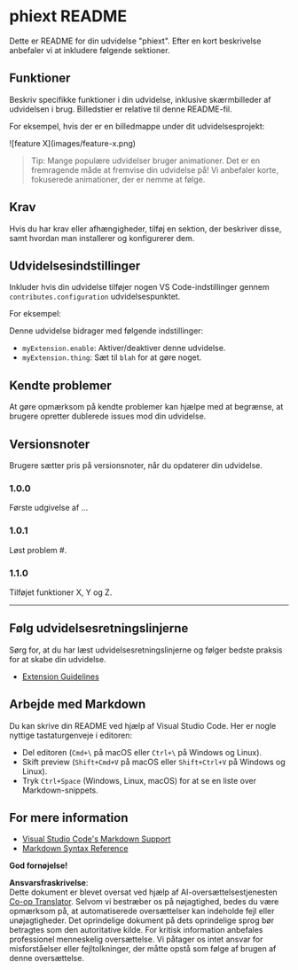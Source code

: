 <!--
CO_OP_TRANSLATOR_METADATA:
{
  "original_hash": "63e2d8f5b452d7842ae393f19ad812c5",
  "translation_date": "2025-07-16T17:30:35+00:00",
  "source_file": "code/09.UpdateSamples/Aug/vscode/phiext/README.md",
  "language_code": "da"
}
-->
# phiext README

Dette er README for din udvidelse "phiext". Efter en kort beskrivelse anbefaler vi at inkludere følgende sektioner.

## Funktioner

Beskriv specifikke funktioner i din udvidelse, inklusive skærmbilleder af udvidelsen i brug. Billedstier er relative til denne README-fil.

For eksempel, hvis der er en billedmappe under dit udvidelsesprojekt:

\!\[feature X\]\(images/feature-x.png\)

> Tip: Mange populære udvidelser bruger animationer. Det er en fremragende måde at fremvise din udvidelse på! Vi anbefaler korte, fokuserede animationer, der er nemme at følge.

## Krav

Hvis du har krav eller afhængigheder, tilføj en sektion, der beskriver disse, samt hvordan man installerer og konfigurerer dem.

## Udvidelsesindstillinger

Inkluder hvis din udvidelse tilføjer nogen VS Code-indstillinger gennem `contributes.configuration` udvidelsespunktet.

For eksempel:

Denne udvidelse bidrager med følgende indstillinger:

* `myExtension.enable`: Aktiver/deaktiver denne udvidelse.
* `myExtension.thing`: Sæt til `blah` for at gøre noget.

## Kendte problemer

At gøre opmærksom på kendte problemer kan hjælpe med at begrænse, at brugere opretter dublerede issues mod din udvidelse.

## Versionsnoter

Brugere sætter pris på versionsnoter, når du opdaterer din udvidelse.

### 1.0.0

Første udgivelse af ...

### 1.0.1

Løst problem #.

### 1.1.0

Tilføjet funktioner X, Y og Z.

---

## Følg udvidelsesretningslinjerne

Sørg for, at du har læst udvidelsesretningslinjerne og følger bedste praksis for at skabe din udvidelse.

* [Extension Guidelines](https://code.visualstudio.com/api/references/extension-guidelines)

## Arbejde med Markdown

Du kan skrive din README ved hjælp af Visual Studio Code. Her er nogle nyttige tastaturgenveje i editoren:

* Del editoren (`Cmd+\` på macOS eller `Ctrl+\` på Windows og Linux).
* Skift preview (`Shift+Cmd+V` på macOS eller `Shift+Ctrl+V` på Windows og Linux).
* Tryk `Ctrl+Space` (Windows, Linux, macOS) for at se en liste over Markdown-snippets.

## For mere information

* [Visual Studio Code's Markdown Support](http://code.visualstudio.com/docs/languages/markdown)
* [Markdown Syntax Reference](https://help.github.com/articles/markdown-basics/)

**God fornøjelse!**

**Ansvarsfraskrivelse**:  
Dette dokument er blevet oversat ved hjælp af AI-oversættelsestjenesten [Co-op Translator](https://github.com/Azure/co-op-translator). Selvom vi bestræber os på nøjagtighed, bedes du være opmærksom på, at automatiserede oversættelser kan indeholde fejl eller unøjagtigheder. Det oprindelige dokument på dets oprindelige sprog bør betragtes som den autoritative kilde. For kritisk information anbefales professionel menneskelig oversættelse. Vi påtager os intet ansvar for misforståelser eller fejltolkninger, der måtte opstå som følge af brugen af denne oversættelse.